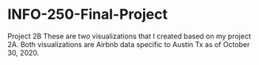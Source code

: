 # INFO-250-Final-Project
Project 2B
These are two visualizations that I created based on my project 2A.
Both visualizations are Airbnb data specific to Austin Tx as of October 30, 2020.

